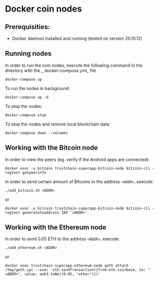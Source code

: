 # Docker coin nodes

## Prerequisities:

* Docker daemon installed and running (tested on version 20.10.12)

## Running nodes

In order to run the coin nodes, execute the following command in the directory with the _
docker-compose.yml_ file

```shell
docker-compose up
```

To run the nodes in background:

```shell
docker-compose up -d
```

To stop the nodes:

```shell
docker-compose stop
```

To stop the nodes and remove local blockchain data:

```shell
docker-compose down --volumes
```

## Working with the Bitcoin node

In order to view the peers (eg. verify if the Android apps are connected):

```shell
docker exec -u bitcoin trustchain-superapp-bitcoin-node bitcoin-cli -regtest getpeerinfo
```

In order to send certain amount of Bitcoins to the address `<ADDR>`, execute:

```shell
./add_bitcoin.sh <ADDR>
```

or

```shell
docker exec -u bitcoin trustchain-superapp-bitcoin-node bitcoin-cli -regtest generatetoaddress 100 '<ADDR>'
```

## Working with the Ethereum node

In order to send 0.05 ETH to the address `<ADDR>`, execute:

```shell
./add_ethereum.sh <ADDR>
```

or

```shell
docker exec trustchain-superapp-ethereum-node geth attach /tmp/geth.ipc --exec 'eth.sendTransaction({from:eth.coinbase, to: "<ADDR>", value: web3.toWei(0.05, "ether")})'
```
